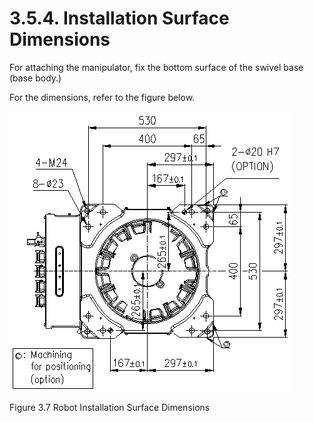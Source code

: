 ﻿# 3.5.4. Installation Surface Dimensions

For attaching the manipulator, fix the bottom surface of the swivel base (base body.)

For the dimensions, refer to the figure below.




![](../../_assets/그림_3.10_로봇_설치면_치수.png  )

Figure 3.7 Robot Installation Surface Dimensions